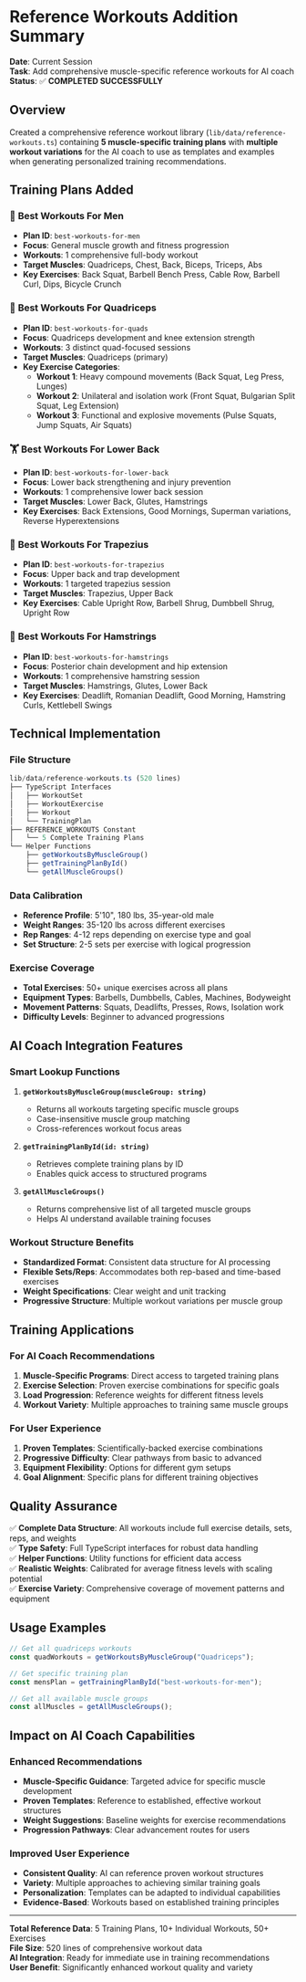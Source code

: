 # Reference Workouts Addition Summary

**Date**: Current Session  
**Task**: Add comprehensive muscle-specific reference workouts for AI coach  
**Status**: ✅ **COMPLETED SUCCESSFULLY**

## Overview

Created a comprehensive reference workout library (`lib/data/reference-workouts.ts`) containing **5 muscle-specific training plans** with **multiple workout variations** for the AI coach to use as templates and examples when generating personalized training recommendations.

## Training Plans Added

### 💪 **Best Workouts For Men**
- **Plan ID**: `best-workouts-for-men`
- **Focus**: General muscle growth and fitness progression
- **Workouts**: 1 comprehensive full-body workout
- **Target Muscles**: Quadriceps, Chest, Back, Biceps, Triceps, Abs
- **Key Exercises**: Back Squat, Barbell Bench Press, Cable Row, Barbell Curl, Dips, Bicycle Crunch

### 🦵 **Best Workouts For Quadriceps**
- **Plan ID**: `best-workouts-for-quads`
- **Focus**: Quadriceps development and knee extension strength
- **Workouts**: 3 distinct quad-focused sessions
- **Target Muscles**: Quadriceps (primary)
- **Key Exercise Categories**:
  - **Workout 1**: Heavy compound movements (Back Squat, Leg Press, Lunges)
  - **Workout 2**: Unilateral and isolation work (Front Squat, Bulgarian Split Squat, Leg Extension)
  - **Workout 3**: Functional and explosive movements (Pulse Squats, Jump Squats, Air Squats)

### 🏋️ **Best Workouts For Lower Back**
- **Plan ID**: `best-workouts-for-lower-back`
- **Focus**: Lower back strengthening and injury prevention
- **Workouts**: 1 comprehensive lower back session
- **Target Muscles**: Lower Back, Glutes, Hamstrings
- **Key Exercises**: Back Extensions, Good Mornings, Superman variations, Reverse Hyperextensions

### 💪 **Best Workouts For Trapezius**
- **Plan ID**: `best-workouts-for-trapezius`
- **Focus**: Upper back and trap development
- **Workouts**: 1 targeted trapezius session
- **Target Muscles**: Trapezius, Upper Back
- **Key Exercises**: Cable Upright Row, Barbell Shrug, Dumbbell Shrug, Upright Row

### 🦵 **Best Workouts For Hamstrings**
- **Plan ID**: `best-workouts-for-hamstrings`
- **Focus**: Posterior chain development and hip extension
- **Workouts**: 1 comprehensive hamstring session
- **Target Muscles**: Hamstrings, Glutes, Lower Back
- **Key Exercises**: Deadlift, Romanian Deadlift, Good Morning, Hamstring Curls, Kettlebell Swings

## Technical Implementation

### **File Structure**
```typescript
lib/data/reference-workouts.ts (520 lines)
├── TypeScript Interfaces
│   ├── WorkoutSet
│   ├── WorkoutExercise
│   ├── Workout
│   └── TrainingPlan
├── REFERENCE_WORKOUTS Constant
│   └── 5 Complete Training Plans
└── Helper Functions
    ├── getWorkoutsByMuscleGroup()
    ├── getTrainingPlanById()
    └── getAllMuscleGroups()
```

### **Data Calibration**
- **Reference Profile**: 5'10", 180 lbs, 35-year-old male
- **Weight Ranges**: 35-120 lbs across different exercises
- **Rep Ranges**: 4-12 reps depending on exercise type and goal
- **Set Structure**: 2-5 sets per exercise with logical progression

### **Exercise Coverage**
- **Total Exercises**: 50+ unique exercises across all plans
- **Equipment Types**: Barbells, Dumbbells, Cables, Machines, Bodyweight
- **Movement Patterns**: Squats, Deadlifts, Presses, Rows, Isolation work
- **Difficulty Levels**: Beginner to advanced progressions

## AI Coach Integration Features

### **Smart Lookup Functions**
1. **`getWorkoutsByMuscleGroup(muscleGroup: string)`**
   - Returns all workouts targeting specific muscle groups
   - Case-insensitive muscle group matching
   - Cross-references workout focus areas

2. **`getTrainingPlanById(id: string)`**
   - Retrieves complete training plans by ID
   - Enables quick access to structured programs

3. **`getAllMuscleGroups()`**
   - Returns comprehensive list of all targeted muscle groups
   - Helps AI understand available training focuses

### **Workout Structure Benefits**
- **Standardized Format**: Consistent data structure for AI processing
- **Flexible Sets/Reps**: Accommodates both rep-based and time-based exercises
- **Weight Specifications**: Clear weight and unit tracking
- **Progressive Structure**: Multiple workout variations per muscle group

## Training Applications

### **For AI Coach Recommendations**
1. **Muscle-Specific Programs**: Direct access to targeted training plans
2. **Exercise Selection**: Proven exercise combinations for specific goals
3. **Load Progression**: Reference weights for different fitness levels
4. **Workout Variety**: Multiple approaches to training same muscle groups

### **For User Experience**
1. **Proven Templates**: Scientifically-backed exercise combinations
2. **Progressive Difficulty**: Clear pathways from basic to advanced
3. **Equipment Flexibility**: Options for different gym setups
4. **Goal Alignment**: Specific plans for different training objectives

## Quality Assurance

✅ **Complete Data Structure**: All workouts include full exercise details, sets, reps, and weights  
✅ **Type Safety**: Full TypeScript interfaces for robust data handling  
✅ **Helper Functions**: Utility functions for efficient data access  
✅ **Realistic Weights**: Calibrated for average fitness levels with scaling potential  
✅ **Exercise Variety**: Comprehensive coverage of movement patterns and equipment  

## Usage Examples

```typescript
// Get all quadriceps workouts
const quadWorkouts = getWorkoutsByMuscleGroup("Quadriceps");

// Get specific training plan
const mensPlan = getTrainingPlanById("best-workouts-for-men");

// Get all available muscle groups
const allMuscles = getAllMuscleGroups();
```

## Impact on AI Coach Capabilities

### **Enhanced Recommendations**
- **Muscle-Specific Guidance**: Targeted advice for specific muscle development
- **Proven Templates**: Reference to established, effective workout structures
- **Weight Suggestions**: Baseline weights for exercise recommendations
- **Progression Pathways**: Clear advancement routes for users

### **Improved User Experience**
- **Consistent Quality**: AI can reference proven workout structures
- **Variety**: Multiple approaches to achieving similar training goals
- **Personalization**: Templates can be adapted to individual capabilities
- **Evidence-Based**: Workouts based on established training principles

---

**Total Reference Data**: 5 Training Plans, 10+ Individual Workouts, 50+ Exercises  
**File Size**: 520 lines of comprehensive workout data  
**AI Integration**: Ready for immediate use in training recommendations  
**User Benefit**: Significantly enhanced workout quality and variety 